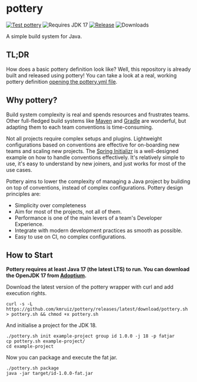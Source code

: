 # pottery
[![Test pottery](https://github.com/kmruiz/pottery/actions/workflows/test.yml/badge.svg)](https://github.com/kmruiz/pottery/actions/workflows/test.yml)
![Requires JDK 17](https://img.shields.io/badge/JDK-17-informational)
[![Release](https://img.shields.io/badge/Release-0.3.0-success)](https://github.com/kmruiz/pottery/releases/tag/0.3.0)
![Downloads](https://img.shields.io/github/downloads/kmruiz/pottery/total)

A simple build system for Java.

## TL;DR

How does a basic pottery definition look like? Well, this repository is already built and released using pottery! You can
take a look at a real, working pottery definition [opening the pottery.yml file](./pottery.yaml).

## Why pottery?

Build system complexity is real and spends resources and frustrates teams.  Other full-fledged build systems like [Maven](https://maven.apache.org/) 
and [Gradle](https://gradle.org/) are wonderful, but adapting them to each team conventions is time-consuming.

Not all projects require complex setups and plugins. Lightweight configurations based on conventions are effective for on-boarding new teams
and scaling new projects. The [Spring Initializr](https://start.spring.io/) is a well-designed example on how to handle conventions effectively. It's
relatively simple to use, it's easy to understand by new joiners, and just works for most of the use cases.

Pottery aims to lower the complexity of managing a Java project by building on top of conventions, instead of complex configurations. Pottery design principles are:

* Simplicity over completeness
* Aim for most of the projects, not all of them.
* Performance is one of the main levers of a team's Developer Experience.
* Integrate with modern development practices as smooth as possible.
* Easy to use on CI, no complex configurations.

## How to Start

**Pottery requires at least Java 17 (the latest LTS) to run. You can download the OpenJDK 17 from [Adoptium](https://adoptium.net/).**

Download the latest version of the pottery wrapper with curl and add execution rights.

```shell
curl -s -L https://github.com/kmruiz/pottery/releases/latest/download/pottery.sh > pottery.sh && chmod +x pottery.sh
```

And initialise a project for the JDK 18.

```shell
./pottery.sh init example-project group id 1.0.0 -j 18 -p fatjar
cp pottery.sh example-project/
cd example-project
```

Now you can package and execute the fat jar.
```shell
./pottery.sh package
java -jar target/id-1.0.0-fat.jar
```